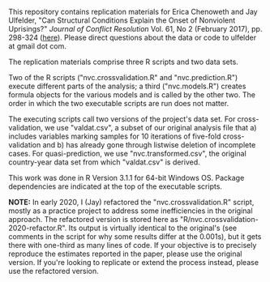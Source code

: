 This repository contains replication materials for Erica Chenoweth and Jay Ulfelder, "Can Structural Conditions Explain the Onset of Nonviolent Uprisings?" *Journal of Conflict Resolution* Vol. 61, No 2 (February 2017), pp. 298-324 ([here](https://journals.sagepub.com/doi/full/10.1177/0022002715576574)). Please direct questions about the data or code to ulfelder at gmail dot com.

The replication materials comprise three R scripts and two data sets.

Two of the R scripts ("nvc.crossvalidation.R" and "nvc.prediction.R") execute different parts of the analysis; a third ("nvc.models.R") creates formula objects for the various models and is called by the other two. The order in which the two executable scripts are run does not matter.

The executing scripts call two versions of the project's data set. For cross-validation, we use "valdat.csv", a subset of our original analysis file that a) includes variables marking samples for 10 iterations of five-fold cross-validation and b) has already gone through listwise deletion of incomplete cases. For quasi-prediction, we use "nvc.transformed.csv", the original country-year data set from which "valdat.csv" is derived.

This work was done in R Version 3.1.1 for 64-bit Windows OS. Package dependencies are indicated at the top of the executable scripts.

**NOTE:** In early 2020, I (Jay) refactored the "nvc.crossvalidation.R" script, mostly as a practice project to address some inefficiencies in the original approach. The refactored version is stored here as "R/nvc.crossvalidation-2020-refactor.R". Its output is virtually identical to the original's (see comments in the script for why some results differ at the 0.001s), but it gets there with one-third as many lines of code. If your objective is to precisely reproduce the estimates reported in the paper, please use the original version. If you're looking to replicate or extend the process instead, please use the refactored version.
